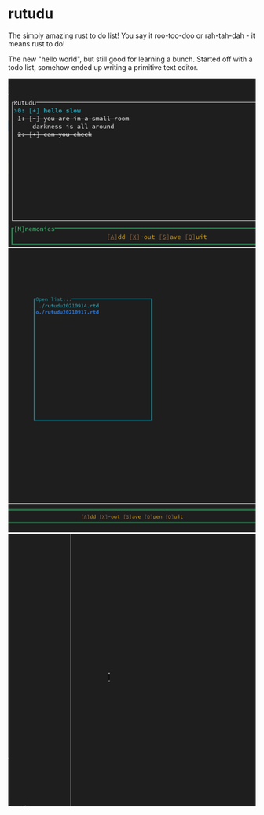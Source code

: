 # rutudu
The simply amazing rust to do list! You say it roo-too-doo or rah-tah-dah - it means rust to do!

The new "hello world", but still good for learning a bunch. Started off with a todo list, somehow ended up writing a primitive text editor.

<img src="./example_pic.png" alt="Looks like this" >
<img src="./open_file.png" alt="Opening files" >
<img src="./rutud_1.gif" alt="The cursor works...in the forward direction" width="1046" height="555">
